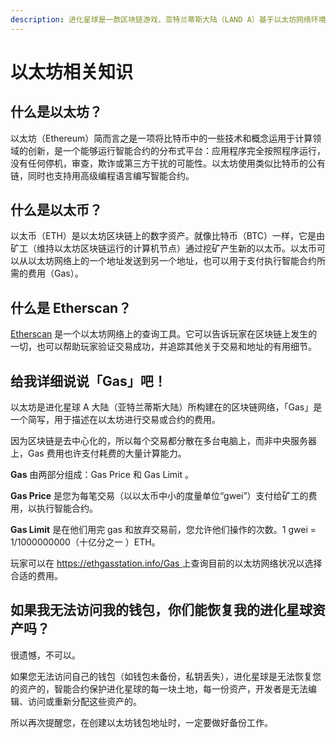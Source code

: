 ```yaml
---
description: 进化星球是一款区块链游戏，亚特兰蒂斯大陆（LAND A）基于以太坊网络环境，因此如果您想参与第一大陆的游戏，了解一些以太坊网络相关的知识会对您有很大帮助哦。
---
```


# 以太坊相关知识

## 什么是以太坊？

以太坊（Ethereum）简而言之是一项将比特币中的一些技术和概念运用于计算领域的创新，是一个能够运行智能合约的分布式平台：应用程序完全按照程序运行，没有任何停机，审查，欺诈或第三方干扰的可能性。以太坊使用类似比特币的公有链，同时也支持用高级编程语言编写智能合约。

## 什么是以太币？

以太币（ETH）是以太坊区块链上的数字资产。就像比特币（BTC）一样，它是由矿工（维持以太坊区块链运行的计算机节点）通过挖矿产生新的以太币。以太币可以从以太坊网络上的一个地址发送到另一个地址，也可以用于支付执行智能合约所需的费用（Gas）。

## 什么是 Etherscan？

[Etherscan](https://etherscan.io/) 是一个以太坊网络上的查询工具。它可以告诉玩家在区块链上发生的一切，也可以帮助玩家验证交易成功，并追踪其他关于交易和地址的有用细节。

## 给我详细说说「Gas」吧！

以太坊是进化星球 A 大陆（亚特兰蒂斯大陆）所构建在的区块链网络，「Gas」是一个简写，用于描述在以太坊进行交易或合约的费用。

因为区块链是去中心化的，所以每个交易都分散在多台电脑上，而非中央服务器上，Gas 费用也许支付耗费的大量计算能力。

**Gas** 由两部分组成：Gas Price 和 Gas Limit 。

**Gas Price** 是您为每笔交易（以以太币中小的度量单位“gwei”）支付给矿工的费用，以执行智能合约。

**Gas Limit** 是在他们用完 gas 和放弃交易前，您允许他们操作的次数。1 gwei = 1/1000000000（十亿分之一
）ETH。

玩家可以在 [https://ethgasstation.info/Gas ](https://ethgasstation.info/Gas%E8%B4%B9%E7%94%A8%E3%80%82)上查询目前的以太坊网络状况以选择合适的费用。

## 如果我无法访问我的钱包，你们能恢复我的进化星球资产吗？

很遗憾，不可以。

如果您无法访问自己的钱包（如钱包未备份，私钥丢失），进化星球是无法恢复您的资产的，智能合约保护进化星球的每一块土地，每一份资产，开发者是无法编辑、访问或重新分配这些资产的。

所以再次提醒您，在创建以太坊钱包地址时，一定要做好备份工作。



